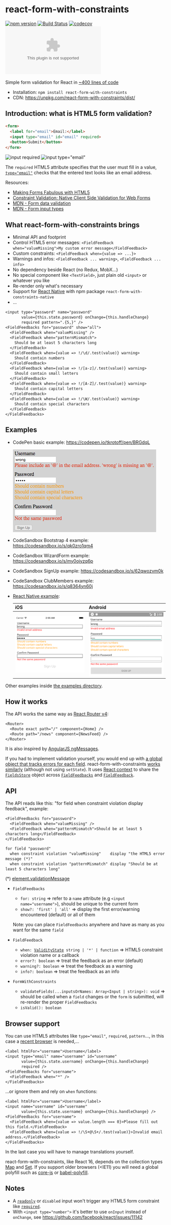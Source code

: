 # react-form-with-constraints

[![npm version](https://badge.fury.io/js/react-form-with-constraints.svg)](https://badge.fury.io/js/react-form-with-constraints)
[![Build Status](https://travis-ci.org/tkrotoff/react-form-with-constraints.svg?branch=master)](https://travis-ci.org/tkrotoff/react-form-with-constraints)
[![codecov](https://codecov.io/gh/tkrotoff/react-form-with-constraints/branch/master/graph/badge.svg)](https://codecov.io/gh/tkrotoff/react-form-with-constraints)
[![gzip size](http://img.badgesize.io/https://unpkg.com/react-form-with-constraints@latest/dist/react-form-with-constraints.production.min.js.gz?compression=gzip)](https://unpkg.com/react-form-with-constraints/dist/react-form-with-constraints.production.min.js.gz)

Simple form validation for React in [~400 lines of code](packages/react-form-with-constraints/src)

- Installation: `npm install react-form-with-constraints`
- CDN: https://unpkg.com/react-form-with-constraints/dist/

## Introduction: what is HTML5 form validation?

```HTML
<form>
  <label for="email">Email:</label>
  <input type="email" id="email" required>
  <button>Submit</button>
</form>
```
![input required](doc/input-required.png)
![input type="email"](doc/input-type-email.png)

The `required` HTML5 attribute specifies that the user must fill in a value, [`type="email"`](https://developer.mozilla.org/en-US/docs/Web/HTML/Element/input/email) checks that the entered text looks like an email address.

Resources:
- [Making Forms Fabulous with HTML5](https://www.html5rocks.com/en/tutorials/forms/html5forms/)
- [Constraint Validation: Native Client Side Validation for Web Forms](https://www.html5rocks.com/en/tutorials/forms/constraintvalidation/)
- [MDN - Form data validation](https://developer.mozilla.org/en-US/docs/Learn/HTML/Forms/Form_validation)
- [MDN - Form input types](https://developer.mozilla.org/en-US/docs/Web/HTML/Element/input#Form_<input>_types)

## What react-form-with-constraints brings

- Minimal API and footprint
- Control HTML5 error messages: `<FieldFeedback when="valueMissing">My custom error message</FieldFeedback>`
- Custom constraints: `<FieldFeedback when={value => ...}>`
- Warnings and infos: `<FieldFeedback ... warning>`, `<FieldFeedback ... info>`
- No dependency beside React (no Redux, MobX...)
- No special component like `<TextField>`, just plain old `<input>` or whatever you like
- Re-render only what's necessary
- Support for [React Native](examples/ReactNative) with npm package `react-form-with-constraints-native`
- ...

```JSX
<input type="password" name="password"
       value={this.state.password} onChange={this.handleChange}
       required pattern=".{5,}" />
<FieldFeedbacks for="password" show="all">
  <FieldFeedback when="valueMissing" />
  <FieldFeedback when="patternMismatch">
    Should be at least 5 characters long
  </FieldFeedback>
  <FieldFeedback when={value => !/\d/.test(value)} warning>
    Should contain numbers
  </FieldFeedback>
  <FieldFeedback when={value => !/[a-z]/.test(value)} warning>
    Should contain small letters
  </FieldFeedback>
  <FieldFeedback when={value => !/[A-Z]/.test(value)} warning>
    Should contain capital letters
  </FieldFeedback>
  <FieldFeedback when={value => !/\W/.test(value)} warning>
    Should contain special characters
  </FieldFeedback>
</FieldFeedbacks>
```

## Examples

- CodePen basic example: https://codepen.io/tkrotoff/pen/BRGdqL

  ![example-password](doc/example-password.png)

- CodeSandbox Bootstrap 4 example: https://codesandbox.io/s/qk0zro1qm4
- CodeSandbox WizardForm example: https://codesandbox.io/s/my0ojyzq6p
- CodeSandbox SignUp example: https://codesandbox.io/s/62qwozvm0k
- CodeSandbox ClubMembers example: https://codesandbox.io/s/q8364yn60j

- [React Native example](examples/ReactNative):

  | iOS                                                   |                                                       Android |
  | ----------------------------------------------------- | ------------------------------------------------------------- |
  | ![react-native-example-ios](doc/react-native-ios.png) | ![react-native-example-android](doc/react-native-android.png) |

Other examples inside [the examples directory](examples).

## How it works

The API works the same way as [React Router v4](https://reacttraining.com/react-router/web/example/basic):

```JSX
<Router>
  <Route exact path="/" component={Home} />
  <Route path="/news" component={NewsFeed} />
</Router>
```

It is also inspired by [AngularJS ngMessages](https://docs.angularjs.org/api/ngMessages#usage).

If you had to implement validation yourself, you would end up with [a global object that tracks errors for each field](examples/NoFramework/App.tsx).
react-form-with-constraints [works similarly](packages/react-form-with-constraints/src/Fields.ts) (although not using `setState`).
It uses [React context](https://facebook.github.io/react/docs/context.html#parent-child-coupling) to share the [`FieldsStore`](packages/react-form-with-constraints/src/FieldsStore.ts) object across [`FieldFeedbacks`](packages/react-form-with-constraints/src/FieldFeedbacks.tsx) and [`FieldFeedback`](packages/react-form-with-constraints/src/FieldFeedback.tsx).

## API

The API reads like this: "for field when constraint violation display feedback", example:
```JSX
<FieldFeedbacks for="password">
  <FieldFeedback when="valueMissing" />
  <FieldFeedback when="patternMismatch">Should be at least 5 characters long</FieldFeedback>
</FieldFeedbacks>
```
```
for field "password"
  when constraint violation "valueMissing"    display "the HTML5 error message (*)"
  when constraint violation "patternMismatch" display "Should be at least 5 characters long"
```

(*) [element.validationMessage](https://www.w3.org/TR/html51/sec-forms.html#the-constraint-validation-api)

- `FieldFeedbacks`
  - `for: string` => refer to a `name` attribute (e.g `<input name="username">`), should be unique to the current form
  - `show?: 'first' | 'all'` => display the first error/warning encountered (default) or all of them

  Note: you can place `FieldFeedbacks` anywhere and have as many as you want for the same `field`

- `FieldFeedback`
  - `when: `[`ValidityState`](https://developer.mozilla.org/en-US/docs/Web/API/ValidityState)` string | '*' | function` => HTML5 constraint violation name or a callback
  - `error?: boolean` => treat the feedback as an error (default)
  - `warning?: boolean` => treat the feedback as a warning
  - `info?: boolean` => treat the feedback as an info

- `FormWithConstraints`
  - `validateFields(...inputsOrNames: Array<Input | string>): void` => should be called when a `field` changes or the `form` is submitted, will re-render the proper `FieldFeedbacks`
  - `isValid(): boolean`

## Browser support

You can use HTML5 attributes like `type="email"`, `required`, `pattern`..., in this case a [recent browser](http://caniuse.com/#feat=forms) is needed,...

```JSX
<label htmlFor="username">Username</label>
<input type="email" name="username" id="username"
       value={this.state.username} onChange={this.handleChange}
       required />
<FieldFeedbacks for="username">
  <FieldFeedback when="*" />
</FieldFeedbacks>
```

...or ignore them and rely on `when` functions:

```JSX
<label htmlFor="username">Username</label>
<input name="username" id="username"
       value={this.state.username} onChange={this.handleChange} />
<FieldFeedbacks for="username">
  <FieldFeedback when={value => value.length === 0}>Please fill out this field.</FieldFeedback>
  <FieldFeedback when={value => !/\S+@\S+/.test(value)}>Invalid email address.</FieldFeedback>
</FieldFeedbacks>
```

In the last case you will have to manage translations yourself.

react-form-with-constraints, like React 16, depends on the collection types [Map](https://developer.mozilla.org/en-US/docs/Web/JavaScript/Reference/Global_Objects/Map) and [Set](https://developer.mozilla.org/en-US/docs/Web/JavaScript/Reference/Global_Objects/Set).
If you support older browsers (<IE11) you will need a global polyfill such as [core-js](https://github.com/zloirock/core-js) or [babel-polyfill](https://babeljs.io/docs/usage/polyfill/).

## Notes

- A [`readonly`](https://developer.mozilla.org/en-US/docs/Web/HTML/Element/input#attr-readonly) or `disabled` input won't trigger any HTML5 form constraint like [`required`](https://developer.mozilla.org/en-US/docs/Web/HTML/Element/input#attr-required).
- With `<input type="number">` it's better to use `onInput` instead of `onChange`, see https://github.com/facebook/react/issues/11142
